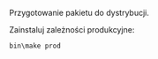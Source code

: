 Przygotowanie pakietu do dystrybucji.

Zainstaluj zależności produkcyjne:

```bash
bin\make prod
```
